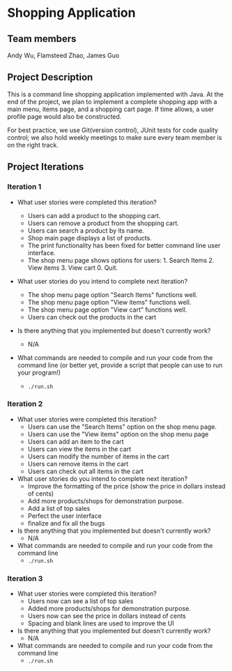 # Shopping Application

## Team members

Andy Wu, Flamsteed Zhao, James Guo

## Project Description

This is a command line shopping application implemented with Java. At the end of the project, we plan to implement a complete shopping app with a main menu, items page, and a shopping cart page. If time allows, a user profile page would also be constructed. 

For best practice, we use Git(version control), JUnit tests for code quality control; we also hold weekly meetings to make sure every team member is on the right track.

## Project Iterations

### Iteration 1

* What user stories were completed this iteration?
  * Users can add a product to the shopping cart.
  * Users can remove a product from the shopping cart.
  * Users can search a product by its name.
  * Shop main page displays a list of products.
  * The print functionality has been fixed for better command line user interface.
  * The shop menu page shows options for users: 1. Search Items 2. View items 3. View cart 0. Quit.<br>

* What user stories do you intend to complete next iteration?
  * The shop menu page option "Search Items" functions well.
  * The shop menu page option "View items" functions well.
  * The shop menu page option "View cart" functions well.
  * Users can check out the products in the cart
  
* Is there anything that you implemented but doesn't currently work?
  * N/A

* What commands are needed to compile and run your code from the command line (or better yet, provide a script that people can use to run your program!)
  * `./run.sh`

### Iteration 2

* What user stories were completed this iteration?
  * Users can use the "Search Items" option on the shop menu page.
  * Users can use the "View items" option on the shop menu page
  * Users can add an item to the cart
  * Users can view the items in the cart
  * Users can modify the number of items in the cart
  * Users can remove items in the cart
  * Users can check out all items in the cart
* What user stories do you intend to complete next iteration?
  * Improve the formatting of the price (show the price in dollars instead of cents)
  * Add more products/shops for demonstration purpose.
  * Add a list of top sales
  * Perfect the user interface
  * finalize and fix all the bugs
* Is there anything that you implemented but doesn't currently work?
  * N/A
* What commands are needed to compile and run your code from the command line 
  * `./run.sh`

### Iteration 3

* What user stories were completed this iteration?
  * Users now can see a list of top sales
  * Added more products/shops for demonstration purpose.
  * Users now can see the price in dollars instead of cents
  * Spacing and blank lines are used to improve the UI
* Is there anything that you implemented but doesn't currently work?
  * N/A
* What commands are needed to compile and run your code from the command line
  * `./run.sh`
